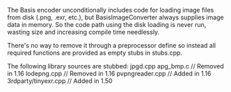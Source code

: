 The Basis encoder unconditionally includes code for loading image files from
disk (.png, .exr, etc.), but BasisImageConverter always supplies image data
in memory. So the code path using the disk loading is never run, wasting size
and increasing compile time needlessly.

There's no way to remove it through a preprocessor define so instead all
required functions are provided as empty stubs in stubs.cpp.

The following library sources are stubbed:
jpgd.cpp
apg_bmp.c // Removed in 1.16
lodepng.cpp // Removed in 1.16
pvpngreader.cpp // Added in 1.16
3rdparty/tinyexr.cpp // Added in 1.50
